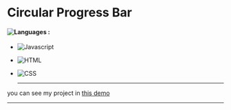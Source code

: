 # Circular Progress Bar

#### ![Languages](https://img.shields.io/github/languages/count/zeynab-jalalian/Progress-Bar) :
 - ![Javascript](https://img.shields.io/badge/javascript-yellow)
 - ![HTML](https://img.shields.io/badge/Html-orange)
 - ![CSS](https://img.shields.io/badge/Css-blue)
   
   ---
 you can see my project in [this demo](https://zeynab-jalalian.github.io/Progress-Bar/)
  ___

